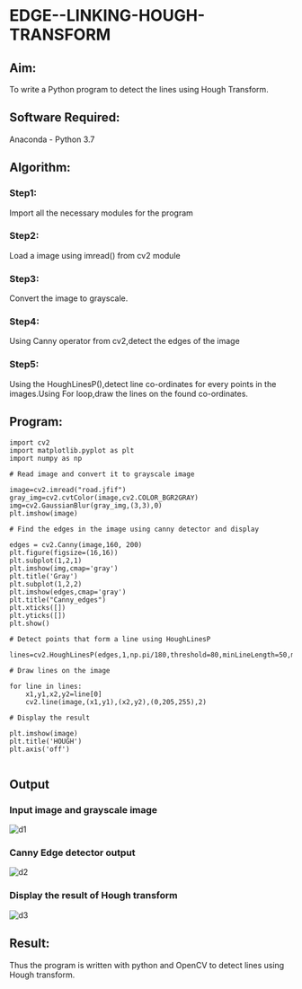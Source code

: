 # EDGE--LINKING-HOUGH-TRANSFORM
## Aim:
To write a Python program to detect the lines using Hough Transform.

## Software Required:
Anaconda - Python 3.7

## Algorithm:
### Step1:
Import all the necessary modules for the program

### Step2:
Load a image using imread() from cv2 module

### Step3:
Convert the image to grayscale.

### Step4:

Using Canny operator from cv2,detect the edges of the image


### Step5:
Using the HoughLinesP(),detect line co-ordinates for every points in the images.Using For loop,draw the lines on the found co-ordinates.



## Program:
```
import cv2
import matplotlib.pyplot as plt
import numpy as np

# Read image and convert it to grayscale image

image=cv2.imread("road.jfif")
gray_img=cv2.cvtColor(image,cv2.COLOR_BGR2GRAY)
img=cv2.GaussianBlur(gray_img,(3,3),0)
plt.imshow(image)

# Find the edges in the image using canny detector and display

edges = cv2.Canny(image,160, 200)
plt.figure(figsize=(16,16))
plt.subplot(1,2,1)
plt.imshow(img,cmap='gray')
plt.title('Gray')
plt.subplot(1,2,2)
plt.imshow(edges,cmap='gray')
plt.title("Canny_edges")
plt.xticks([])
plt.yticks([])
plt.show()

# Detect points that form a line using HoughLinesP

lines=cv2.HoughLinesP(edges,1,np.pi/180,threshold=80,minLineLength=50,maxLineGap=250)

# Draw lines on the image

for line in lines:
    x1,y1,x2,y2=line[0]
    cv2.line(image,(x1,y1),(x2,y2),(0,205,255),2)

# Display the result

plt.imshow(image)
plt.title('HOUGH')
plt.axis('off')


```


## Output

### Input image and grayscale image
![d1](https://github.com/Sharmilasha/EDGE--LINKING-HOUGH-TRANSFORM/assets/94506182/6b7d62d5-6f50-4c22-a6c8-a9de1762f498)



### Canny Edge detector output
![d2](https://github.com/Sharmilasha/EDGE--LINKING-HOUGH-TRANSFORM/assets/94506182/e3cd510a-b170-4909-987d-26742ceff63f)



### Display the result of Hough transform
![d3](https://github.com/Sharmilasha/EDGE--LINKING-HOUGH-TRANSFORM/assets/94506182/d5a912de-a1e4-43db-8258-97149be3b82a)



## Result:
Thus the program is written with python and OpenCV to detect lines using Hough transform. 

